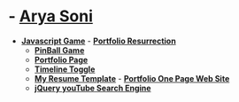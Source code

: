 
# - **[Arya Soni](http://www.aryasoni.com/)**
 
   - **[Javascript Game](http://aryasoni.com/project/game/)**
    - **[Portfolio Resurrection](http://aryasoni.com/project/Portfolio%20Resurrection/)**
     - **[PinBall Game](http://aryasoni.com/project/pinball-physics/)**
      - **[Portfolio Page](http://aryasoni.com/project/Portfolio%20Page/)**
       - **[Timeline Toggle](http://aryasoni.com/project/interactive-timeline-with-color-toggle/)**
        - **[My Resume Template](http://aryasoni.com/project/my-resume/)**
         - **[Portfolio One Page Web Site](http://www.aryasoni.com/project/profile-page-coder-arya/)**
        - **[jQuery youTube Search Engine](http://aryasoni.com/image/jquery-youtube-search-engine.png)**
